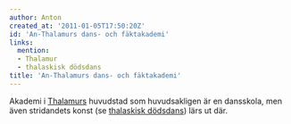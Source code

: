 ```yaml
---
author: Anton
created_at: '2011-01-05T17:50:20Z'
id: 'An-Thalamurs dans- och fäktakademi'
links:
  mention:
  - Thalamur
  - thalaskisk dödsdans
title: 'An-Thalamurs dans- och fäktakademi'
---
```


Akademi i [Thalamurs] huvudstad som huvudsakligen är en dansskola, men även stridandets konst (se
[thalaskisk dödsdans]) lärs ut där.

  [Thalamurs]: Thalamur
  [thalaskisk dödsdans]: thalaskisk_dödsdans
